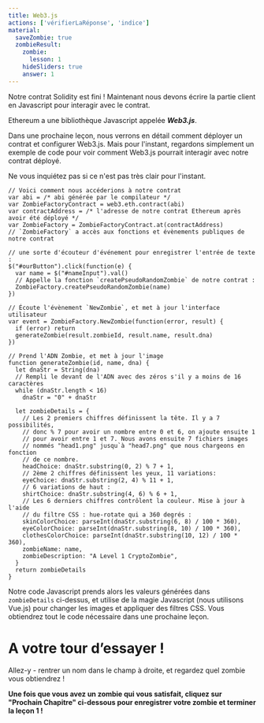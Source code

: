 ```yaml
---
title: Web3.js
actions: ['vérifierLaRéponse', 'indice']
material:
  saveZombie: true
  zombieResult:
    zombie:
      lesson: 1
    hideSliders: true
    answer: 1
---
```


Notre contrat Solidity est fini ! Maintenant nous devons écrire la partie client en Javascript pour interagir avec le contrat.

Ethereum a une bibliothèque Javascript appelée **_Web3.js_**.

Dans une prochaine leçon, nous verrons en détail comment déployer un contrat et configurer Web3.js. Mais pour l'instant, regardons simplement un exemple de code pour voir comment Web3.js pourrait interagir avec notre contrat déployé.

Ne vous inquiétez pas si ce n'est pas très clair pour l'instant.

```
// Voici comment nous accéderions à notre contrat
var abi = /* abi générée par le compilateur */
var ZombieFactoryContract = web3.eth.contract(abi)
var contractAddress = /* l'adresse de notre contrat Ethereum après avoir été déployé */
var ZombieFactory = ZombieFactoryContract.at(contractAddress)
// `ZombieFactory` a accès aux fonctions et évènements publiques de notre contrat

// une sorte d'écouteur d'événement pour enregistrer l'entrée de texte :
$("#ourButton").click(function(e) {
  var name = $("#nameInput").val()
  // Appelle la fonction `createPseudoRandomZombie` de notre contrat :
  ZombieFactory.createPseudoRandomZombie(name)
})

// Écoute l'évènement `NewZombie`, et met à jour l'interface utilisateur
var event = ZombieFactory.NewZombie(function(error, result) {
  if (error) return
  generateZombie(result.zombieId, result.name, result.dna)
})

// Prend l'ADN Zombie, et met à jour l'image
function generateZombie(id, name, dna) {
  let dnaStr = String(dna)
  // Rempli le devant de l'ADN avec des zéros s'il y a moins de 16 caractères
  while (dnaStr.length < 16)
    dnaStr = "0" + dnaStr

  let zombieDetails = {
    // Les 2 premiers chiffres définissent la tête. Il y a 7 possibilités,
    // donc % 7 pour avoir un nombre entre 0 et 6, on ajoute ensuite 1
    // pour avoir entre 1 et 7. Nous avons ensuite 7 fichiers images
    // nommés "head1.png" jusqu`à "head7.png" que nous chargeons en fonction
    // de ce nombre.
    headChoice: dnaStr.substring(0, 2) % 7 + 1,
    // 2ème 2 chiffres définissent les yeux, 11 variations:
    eyeChoice: dnaStr.substring(2, 4) % 11 + 1,
    // 6 variations de haut :
    shirtChoice: dnaStr.substring(4, 6) % 6 + 1,
    // Les 6 derniers chiffres contrôlent la couleur. Mise à jour à l'aide
    // du filtre CSS : hue-rotate qui a 360 degrés :
    skinColorChoice: parseInt(dnaStr.substring(6, 8) / 100 * 360),
    eyeColorChoice: parseInt(dnaStr.substring(8, 10) / 100 * 360),
    clothesColorChoice: parseInt(dnaStr.substring(10, 12) / 100 * 360),
    zombieName: name,
    zombieDescription: "A Level 1 CryptoZombie",
  }
  return zombieDetails
}
```

Notre code Javascript prends alors les valeurs générées dans `zombieDetails` ci-dessus, et utilise de la magie Javascript (nous utilisons Vue.js) pour changer les images et appliquer des filtres CSS. Vous obtiendrez tout le code nécessaire dans une prochaine leçon.

# A votre tour d’essayer !

Allez-y - rentrer un nom dans le champ à droite, et regardez quel zombie vous obtiendrez !

**Une fois que vous avez un zombie qui vous satisfait, cliquez sur "Prochain Chapitre" ci-dessous pour enregistrer votre zombie et terminer la leçon 1 !**
